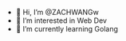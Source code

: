 - 👋 Hi, I’m @ZACHWANGw
- 👀 I’m interested in Web Dev
- 🌱 I’m currently learning Golang


<!---
ZACHWANGw/ZACHWANGw is a ✨ special ✨ repository because its `README.md` (this file) appears on your GitHub profile.
You can click the Preview link to take a look at your changes.
--->
